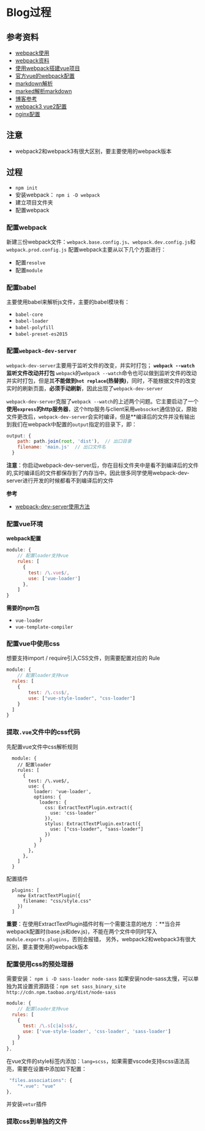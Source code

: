 # Blog过程

## 参考资料

- [webpack使用](https://github.com/varHarrie/YmxvZw/issues/7)
- [webpack资料](http://www.css88.com/doc/webpack2/concepts/module-resolution/)
- [使用webpack搭建vue项目](http://www.qinshenxue.com/article/20161118151423.html)
- [官方vue的webpack配置](https://github.com/vuejs-templates/webpack-simple/blob/master/template/webpack.config.js)
- [markdown解析](http://www.gonjay.com/blog/2014/07/11/markdownde-chun-qian-duan-jie-jue-fang-an/)
- [marked解析markdown](https://github.com/chjj/marked)
- [博客参考](http://www.tdon.site/)
- [webpack3 vue2配置](http://www.qinshenxue.com/article/20161118151423.html)
- [nginx配置](https://www.zybuluo.com/phper/note/89391)


## 注意

- webpack2和webpack3有很大区别，要主要使用的webpack版本

## 过程

- `npm init`
- 安装webpack： `npm i -D webpack`
- 建立项目文件夹
- 配置webpack

### 配置webpack

新建三份webpack文件：`webpack.base.config.js`、`webpack.dev.config.js`和`webpack.prod.config.js`
配置webpack主要从以下几个方面进行：

- 配置`resolve`
- 配置`module`

### 配置babel

主要使用babel来解析js文件，主要的babel模块有：

- `babel-core`
- `babel-loader`
- `babel-polyfill`
- `babel-preset-es2015`

### 配置`webpack-dev-server`

`webpack-dev-server`主要用于监听文件的改变，并实时打包；
**`webpack --watch`监听文件改动并打包**
`webpack`的`webpack --watch`命令也可以做到监听文件的改动并实时打包，但是其**不能做到`hot replace`(热替换)**，同时，不能根据文件的改变实时的刷新页面，**必须手动刷新**，因此出现了`webpack-dev-server`

`webpack-dev-server`克服了`webpack --watch`的上述两个问题。它主要启动了一个**使用`express`的http服务器**，这个http服务与client采用`websocket`通信协议，原始文件更改后，`webpack-dev-server`会实时编译，但是**编译后的文件并没有输出到我们在webpack中配置的`output`指定的目录下，即：

```js
output: {
    path: path.join(root, 'dist'),  // 出口目录
    filename: 'main.js'  // 出口文件名
  }
```
**注意**：你启动webpack-dev-server后，你在目标文件夹中是看不到编译后的文件的,实时编译后的文件都保存到了内存当中。因此很多同学使用webpack-dev-server进行开发的时候都看不到编译后的文件

**参考**

- [webpack-dev-server使用方法](https://segmentfault.com/a/1190000006670084)

### 配置vue环境

**webpack配置**

```js
module: {
    // 配置loader支持vue
    rules: [
      {
        test: /\.vue$/,
        use: ['vue-loader']
      },
    ]
}
```

**需要的npm包**

- `vue-loader`
- `vue-template-compiler`


### 配置vue中使用css

想要支持import / require引入CSS文件，则需要配置对应的 Rule
```js
module: {
    // 配置loader支持vue
  rules: [
    {
        test: /\.css$/,
        use: ["vue-style-loader", "css-loader"]
    }
  ]
}
```

### 提取`.vue`文件中的css代码
先配置vue文件中css解析规则
```
  module: {
    // 配置loader
    rules: [
      {
        test: /\.vue$/,
        use: {
          loader: 'vue-loader',
          options: {
            loaders: {
              css: ExtractTextPlugin.extract({
                use: 'css-loader'
              }),
              stylus: ExtractTextPlugin.extract({
                use: ["css-loader", "sass-loader"]
              })
            }
          }
        },
      },
    ]
  }
```
配置插件
```
  plugins: [
    new ExtractTextPlugin({
      filename: "css/style.css"
    })
  ]
```

**重要**：在使用ExtractTextPlugin插件时有一个需要注意的地方 ：**当合并webpack配置时(base.js和dev.js)，不能在两个文件中同时写入`module.exports.plugins`，否则会报错，
另外，webpack2和webpack3有很大区别，要主要使用的webpack版本

### 配置使用css的预处理器
需要安装：
`npm i -D sass-loader node-sass`
如果安装node-sass太慢，可以单独为其设置资源路径：`npm set sass_binary_site http://cdn.npm.taobao.org/dist/node-sass`

```js
module: {
    // 配置loader支持vue
  rules: [
    {
      test: /\.s[c|a]ss$/,
      use: ['vue-style-loader', 'css-loader', 'sass-loader']
    }
  ]
},
```

在vue文件的style标签内添加：`lang=scss`，如果需要vscode支持scss语法高亮，需要在设置中添加如下配置：

```js
 "files.associations": {
    "*.vue": "vue"
},
```

并安装`vetur`插件

### 提取css到单独的文件

